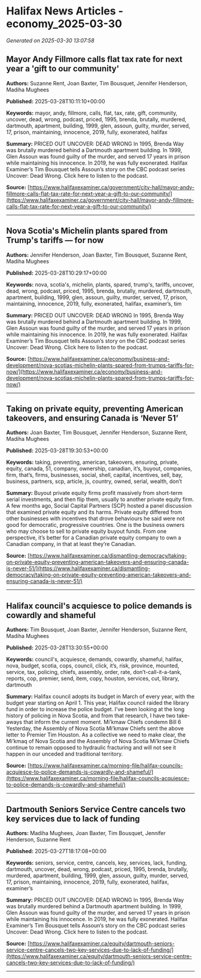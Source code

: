 # Halifax News Articles - economy_2025-03-30

*Generated on 2025-03-30 13:07:58*

## Mayor Andy Fillmore calls flat tax rate for next year a 'gift to our community'

**Authors:** Suzanne Rent, Joan Baxter, Tim Bousquet, Jennifer Henderson, Madiha Mughees

**Published:** 2025-03-28T10:11:10+00:00

**Keywords:** mayor, andy, fillmore, calls, flat, tax, rate, gift, community, uncover, dead, wrong, podcast, priced, 1995, brenda, brutally, murdered, dartmouth, apartment, building, 1999, glen, assoun, guilty, murder, served, 17, prison, maintaining, innocence, 2019, fully, exonerated, halifax

**Summary:** PRICED OUT UNCOVER: DEAD WRONG In 1995, Brenda Way was brutally murdered behind a Dartmouth apartment building.
In 1999, Glen Assoun was found guilty of the murder, and served 17 years in prison while maintaining his innocence.
In 2019, he was fully exonerated.
Halifax Examiner’s Tim Bousquet tells Assoun’s story on the CBC podcast series Uncover: Dead Wrong.
Click here to listen to the podcast.

**Source:** [https://www.halifaxexaminer.ca/government/city-hall/mayor-andy-fillmore-calls-flat-tax-rate-for-next-year-a-gift-to-our-community/](https://www.halifaxexaminer.ca/government/city-hall/mayor-andy-fillmore-calls-flat-tax-rate-for-next-year-a-gift-to-our-community/)

---

## Nova Scotia's Michelin plants spared from Trump's tariffs — for now

**Authors:** Jennifer Henderson, Joan Baxter, Tim Bousquet, Suzanne Rent, Madiha Mughees

**Published:** 2025-03-28T10:29:17+00:00

**Keywords:** nova, scotia's, michelin, plants, spared, trump's, tariffs, uncover, dead, wrong, podcast, priced, 1995, brenda, brutally, murdered, dartmouth, apartment, building, 1999, glen, assoun, guilty, murder, served, 17, prison, maintaining, innocence, 2019, fully, exonerated, halifax, examiner’s, tim

**Summary:** PRICED OUT UNCOVER: DEAD WRONG In 1995, Brenda Way was brutally murdered behind a Dartmouth apartment building.
In 1999, Glen Assoun was found guilty of the murder, and served 17 years in prison while maintaining his innocence.
In 2019, he was fully exonerated.
Halifax Examiner’s Tim Bousquet tells Assoun’s story on the CBC podcast series Uncover: Dead Wrong.
Click here to listen to the podcast.

**Source:** [https://www.halifaxexaminer.ca/economy/business-and-development/nova-scotias-michelin-plants-spared-from-trumps-tariffs-for-now/](https://www.halifaxexaminer.ca/economy/business-and-development/nova-scotias-michelin-plants-spared-from-trumps-tariffs-for-now/)

---

## Taking on private equity, preventing American takeovers, and ensuring Canada is ‘Never 51’

**Authors:** Joan Baxter, Tim Bousquet, Jennifer Henderson, Suzanne Rent, Madiha Mughees

**Published:** 2025-03-28T19:30:53+00:00

**Keywords:** taking, preventing, american, takeovers, ensuring, private, equity, canada, 51, company, ownership, canadian, it’s, buyout, companies, firm, that’s, firms, businesses, social, shell, capital, incentives, sell, bay, business, partners, scp, article, js, country, owned, serial, wealth, don’t

**Summary:** Buyout private equity firms profit massively from short-term serial investments, and then flip them, usually to another private equity firm.
A few months ago, Social Capital Partners (SCP) hosted a panel discussion that examined private equity and its harms.
Private equity differed from other businesses with incentives that drove behaviours he said were not good for democratic, progressive countries.
One is the business owners who may choose to sell to private equity buyout funds.
From one perspective, it’s better for a Canadian private equity company to own a Canadian company, in that at least they’re Canadian.

**Source:** [https://www.halifaxexaminer.ca/dismantling-democracy/taking-on-private-equity-preventing-american-takeovers-and-ensuring-canada-is-never-51/](https://www.halifaxexaminer.ca/dismantling-democracy/taking-on-private-equity-preventing-american-takeovers-and-ensuring-canada-is-never-51/)

---

## Halifax council's acquiesce to police demands is cowardly and shameful

**Authors:** Tim Bousquet, Joan Baxter, Jennifer Henderson, Suzanne Rent, Madiha Mughees

**Published:** 2025-03-28T13:30:55+00:00

**Keywords:** council's, acquiesce, demands, cowardly, shameful, halifax, nova, budget, scotia, cops, council, click, it’s, risk, province, mounted, service, tax, policing, chiefs, assembly, order, rate, don’t-call-it-a-tank, reports, cop, premier, send, item, copy, houston, services, cut, library, dartmouth

**Summary:** Halifax council adopts its budget in March of every year, with the budget year starting on April 1.
This year, Halifax council raided the library fund in order to increase the police budget.
I’ve been looking at the long history of policing in Nova Scotia, and from that research, I have two take-aways that inform the current moment.
Mi’kmaw Chiefs condemn Bill 6 Yesterday, the Assembly of Nova Scotia Mi’kmaw Chiefs sent the above letter to Premier Tim Houston.
As a collective we need to make clear, the Mi’kmaq of Nova Scotia and the Assembly of Nova Scotia Mi’kmaw Chiefs continue to remain opposed to hydraulic fracturing and will not see it happen in our unceded and traditional territory.

**Source:** [https://www.halifaxexaminer.ca/morning-file/halifax-councils-acquiesce-to-police-demands-is-cowardly-and-shameful/](https://www.halifaxexaminer.ca/morning-file/halifax-councils-acquiesce-to-police-demands-is-cowardly-and-shameful/)

---

## Dartmouth Seniors Service Centre cancels two key services due to lack of funding

**Authors:** Madiha Mughees, Joan Baxter, Tim Bousquet, Jennifer Henderson, Suzanne Rent

**Published:** 2025-03-27T18:17:08+00:00

**Keywords:** seniors, service, centre, cancels, key, services, lack, funding, dartmouth, uncover, dead, wrong, podcast, priced, 1995, brenda, brutally, murdered, apartment, building, 1999, glen, assoun, guilty, murder, served, 17, prison, maintaining, innocence, 2019, fully, exonerated, halifax, examiner’s

**Summary:** PRICED OUT UNCOVER: DEAD WRONG In 1995, Brenda Way was brutally murdered behind a Dartmouth apartment building.
In 1999, Glen Assoun was found guilty of the murder, and served 17 years in prison while maintaining his innocence.
In 2019, he was fully exonerated.
Halifax Examiner’s Tim Bousquet tells Assoun’s story on the CBC podcast series Uncover: Dead Wrong.
Click here to listen to the podcast.

**Source:** [https://www.halifaxexaminer.ca/equity/dartmouth-seniors-service-centre-cancels-two-key-services-due-to-lack-of-funding/](https://www.halifaxexaminer.ca/equity/dartmouth-seniors-service-centre-cancels-two-key-services-due-to-lack-of-funding/)

---

